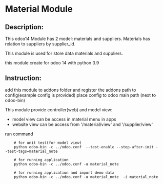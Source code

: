 
# Material Module


## Description:
This odoo14 Module has 2 model:
materials and suppliers. Materials has relation to suppliers by supplier_id.

This module is used for store data materials and suppliers.

this module create for odoo 14 with python 3.9

## Instruction:
add this module to addons folder and register the addons path to config(example config is provided)
place config to odoo main path (next to odoo-bin)

This module provide controller(web) and model view:
- model view can be access in material menu in apps
- website view can be access from '/material/view' and '/supplier/view'

run command
```
    # for unit test(for model view)
    python odoo-bin -c ../odoo.conf  --test-enable --stop-after-init --test-tags=material_note
    
    # for running application
    python odoo-bin -c ../odoo.conf -u material_note  
    
    # for running application and import demo data
    python odoo-bin -c ../odoo.conf -u material_note  -i material_note

```
